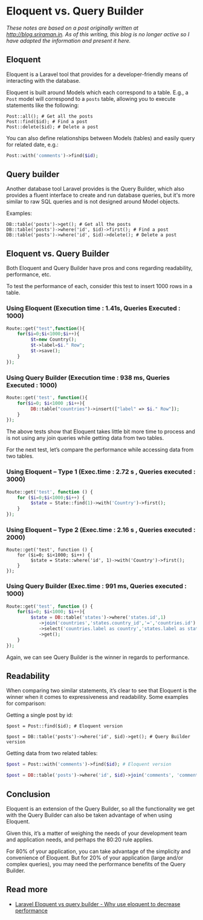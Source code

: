 # Eloquent vs. Query Builder 
*These notes are based on a post originally written at <http://blog.sriraman.in>. As of this writing, this blog is no longer active so I have adapted the information and present it here.*


## Eloquent
Eloquent is a Laravel tool that provides for a developer-friendly means of interacting with the database. 

Eloquent is built around Models which each correspond to a table. E.g., a `Post` model will correspond to a `posts` table, allowing you to execute statements like the following:

```
Post::all(); # Get all the posts
Post::find($id); # Find a post
Post::delete($id); # Delete a post
```

You can also define relationships between Models (tables) and easily query for related date, e.g.:

```php
Post::with('comments')->find($id);
``` 

## Query builder
Another database tool Laravel provides is the Query Builder, which also provides a fluent interface to create and run database queries, but it's more similar to raw SQL queries and is not designed around Model objects.

Examples:
```
DB::table('posts')->get(); # Get all the posts
DB::table('posts')->where('id', $id)->first(); # Find a post
DB::table('posts')->where('id', $id)->delete(); # Delete a post
```

## Eloquent vs. Query Builder
Both Eloquent and Query Builder have pros and cons regarding readability, performance, etc.

To test the performance of each, consider this test to insert 1000 rows in a table.

### Using Eloquent (Execution time : 1.41s, Queries Executed : 1000)
```php
Route::get("test",function(){
    for($i=0;$i<1000;$i++){
         $t=new Country();
         $t->label=$i." Row";
         $t->save();
    }
});
```

### Using Query Builder (Execution time : 938 ms, Queries Executed : 1000)
```php
Route::get('test', function(){
    for($i=0; $i<1000 ;$i++){
         DB::table("countries")->insert(["label" => $i." Row"]);
    }
});
```

The above tests show that Eloquent takes little bit more time to process and is not using any join queries while getting data from two tables. 

For the next test, let’s compare the performance while accessing data from two tables.

### Using Eloquent – Type 1 (Exec.time : 2.72 s , Queries executed : 3000)
```php
Route::get('test', function () {
    for ($i=0;$i<1000;$i++) {
         $state = State::find(1)->with('Country')->first();
    }
});
```

### Using Eloquent – Type 2 (Exec.time : 2.16 s , Queries executed : 2000)
```
Route::get('test', function () {
    for ($i=0; $i<1000; $i++) {
         $state = State::where('id', 1)->with('Country')->first();
    }
});
```

### Using Query Builder (Exec.time : 991 ms, Queries executed : 1000)
```php
Route::get('test', function () {
    for($i=0; $i<1000; $i++){
         $state = DB::table('states')->where('states.id',1)
            ->join('countries','states.country_id','=','countries.id')
            ->select('countries.label as country','states.label as state')
            ->get();
    }
});
```
Again, we can see Query Builder is the winner in regards to performance.


## Readability
When comparing two similar statements, it’s clear to see that Eloquent is the winner when it comes to expressiveness and readability. Some examples for comparison:

Getting a single post by id:
```
$post = Post::find($id); # Eloquent version

$post = DB::table('posts')->where('id', $id)->get(); # Query Builder version
```

Getting data from two related tables:
```php
$post = Post::with('comments')->find($id); # Eloquent version

$post = DB::table('posts')->where('id', $id)->join('comments', 'comments.post_id', '=', 'posts.id'); # Query Builder version
```


## Conclusion
Eloquent is an extension of the Query Builder, so all the functionality we get with the Query Builder can also be taken advantage of when using Eloquent.

Given this, it’s a matter of weighing the needs of your development team and application needs, and perhaps the 80:20 rule applies.

For 80% of your application, you can take advantage of the simplicity and convenience of Eloquent.
But for 20% of your application (large and/or complex queries), you may need the performance benefits of the Query Builder.


## Read more
+ [Laravel Eloquent vs query builder - Why use eloquent to decrease performance
](https://stackoverflow.com/questions/38391710/laravel-eloquent-vs-query-builder-why-use-eloquent-to-decrease-performance?utm_medium=organic&utm_source=google_rich_qa&utm_campaign=google_rich_qa)